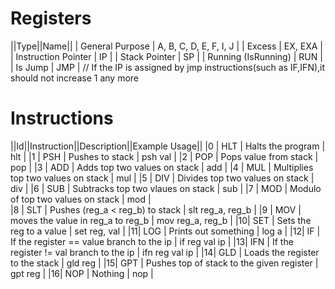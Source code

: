 # Registers
||Type||Name||
| General Purpose     | A, B, C, D, E, F, I, J |
| Excess              | EX, EXA                |
| Instruction Pointer | IP                     |
| Stack Pointer       | SP                     |
| Running (IsRunning) | RUN                    |
| Is Jump             | JMP                    | // If the IP is assigned by jmp instructions(such as IF,IFN),it should not increase 1 any more

# Instructions
||Id||Instruction||Description||Example Usage||
|0 | HLT | Halts the program                         | hlt              |
|1 | PSH | Pushes <value> to stack                   | psh val          |
|2 | POP | Pops value from stack                     | pop              |
|3 | ADD | Adds top two values on stack              | add              |
|4 | MUL | Multiplies top two values on stack        | mul              |
|5 | DIV | Divides top two values on stack           | div              |
|6 | SUB | Subtracks top two vlaues on stack         | sub              |
|7 | MOD | Modulo of top two values on stack         | mod              |       
|8 | SLT | Pushes (reg_a < reg_b) to stack           | slt reg_a, reg_b |
|9 | MOV | moves the value in reg_a to reg_b         | mov reg_a, reg_b |
|10| SET | Sets the reg to a value                   | set reg, val     |
|11| LOG | Prints out something                      | log a            |
|12| IF  | If the register == value branch to the ip | if reg val ip    |
|13| IFN | If the register != val branch to the ip   | ifn reg val ip   |
|14| GLD | Loads the register to the stack           | gld reg          |
|15| GPT | Pushes top of stack to the given register | gpt reg          |
|16| NOP | Nothing                                   | nop              |
